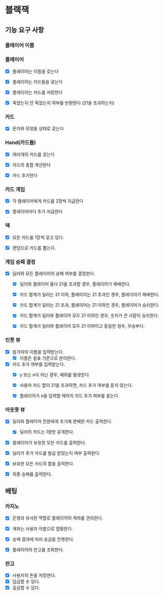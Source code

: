 # 블랙잭


## 기능 요구 사항

### 플레이어 이름

### 플레이어

- [X] 플레이어는 이름을 갖는다
- [X] 플레이어는 카드들을 갖는다
- [X] 플레이어는 카드를 저장한다 
- [X] 죽었는지 안 죽었는지 여부를 반환한다 (21을 초과하는지)


### 카드

- [X] 문자와 모양을 상태로 갖는다 


### Hand(카드들)

- [X] 여러개의 카드를 갖는다
- [X] 카드의 총합 계산한다 
- [X] 카드 추가한다 


### 카드 게임

- [X] 각 플레이어에게 카드를 2장씩 지급한다
- [X] 플레이어마다 추가 지급한다


### 덱

- [X] 모든 카드를 1장씩 갖고 있다. 
- [X] 랜덤으로 카드를 뽑는다.


### 게임 승패 결정

- [X] 딜러와 모든 플레이어의 승패 여부를 결정한다. 
  - [X] 딜러와 플레이어 둘다 21을 초과할 경우, 플레이어가 패배한다. 
  - [X] 카드 합계가 딜러는 21 이하, 플레이어는 21 초과인 경우, 플레이어가 패배한다.  
  - [X] 카드 합계가 딜러는 21 초과, 플레이어는 21 이하인 경우, 플레이어가 승리한다. 
  - [X] 카드 합계가 딜러와 플레이어 모두 21 이하인 경우, 숫자가 큰 사람이 승리한다.
  - [X] 카드 합계가 딜러와 플레이어 모두 21 이하이고 동일한 경우, 무승부다. 


### 인풋 뷰

- [X] 참가자의 이름을 입력받는다.
  - [X] 이름은 쉼표 기준으로 분리한다.
- [X] 카드 추가 여부를 입력받는다. 
  - [X] y 또는 n이 아닌 경우, 예외를 발생한다. 
  - [X] 사용자 카드 합이 21을 초과하면, 카드 추가 여부를 묻지 않는다.
  - [X] 플레이어가 n을 입력할 때까지 카드 추가 여부를 묻는다.


### 아웃풋 뷰

- [X] 딜러와 플레이어 전원에게 초기에 분배한 카드 출력한다. 
  - [X] 딜러의 카드는 1장만 공개한다. 
- [X] 플레이어가 보유한 모든 카드를 출력한다.
- [X] 딜러가 추가 카드를 발급 받았는지 여부 출력한다. 
- [X] 보유한 모든 카드의 합을 출력한다. 
- [X] 최종 승패를 출력한다. 


## 베팅 

### 카지노

- [x] 은행과 유사한 역할로 플레이어의 계좌를 관리한다.
- [x] 계좌는 사용자 이름으로 맵핑한다. 
- [x] 승패 결과에 따라 송금을 진행한다. 
- [x] 플레이어의 잔고를 조회한다. 


### 잔고

- [x] 사용자의 돈을 저장한다. 
- [x] 입금할 수 있다. 
- [x] 출금할 수 있다. 
